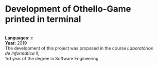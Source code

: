
# Development of Othello-Game printed in terminal
<br />**Languages:** c
<br />**Year:** 2019
<br />The development of this project was proposed in the course *Laboratórios de Informática II*,
<br/>1rd year of the degree in Software Engineering 


